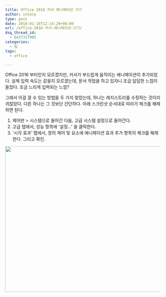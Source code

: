 ```yaml
---
title: Office 2016 커서 애니메이션 끄기
author: interp
type: post
date: 2018-01-16T12:14:29+00:00
url: /office-2016-커서-애니메이션-끄기/
dsq_thread_id:
  - 6437317905
categories:
  - 팁
tags:
  - office

---
```

Office 2016 부터인지 모르겠지만, 커서가 부드럽게 움직이는 애니메이션이 추가되었다. 실제 입력 속도는 같을지 모르겠는데, 문서 작업을 하고 있자니 조금 답답한 느낌이 들었다. 조금 느리게 입력되는 느낌?

그래서 이걸 끌 수 있는 방법을 두 가지 찾았는데, 하나는 레지스트리를 수정하는 것이라 귀찮았다. 다른 하나는 그 것보단 간단하다. 아래 스크린샷 순서대로 따라가 체크를 해제하면 된다.

  1. 제어판 > 시스템으로 들어간 다음, 고급 시스템 설정으로 들어간다.
  2. 고급 탭에서, 성능 항목에 '설정&#8230;' 을 클릭한다.
  3. '시각 효과' 탭에서, 창의 제어 및 요소에 애니메이션 효과 추가 항목의 체크를 해제한다. 그리고 확인.

<img class="aligncenter size-large wp-image-1259" src="http://interp.iwinv.net/wp-content/uploads/2018/01/blog-1024x660.png" alt="" width="730" height="471" srcset="https://interp.blog/wp-content/uploads/2018/01/blog-1024x660.png 1024w, https://interp.blog/wp-content/uploads/2018/01/blog-300x193.png 300w, https://interp.blog/wp-content/uploads/2018/01/blog-768x495.png 768w, https://interp.blog/wp-content/uploads/2018/01/blog.png 1152w" sizes="(max-width: 730px) 100vw, 730px" />